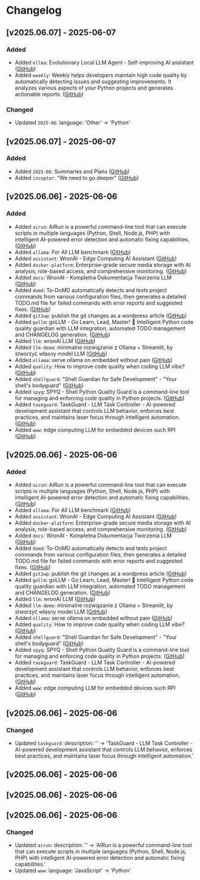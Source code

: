 # Changelog

## [v2025.06.07] - 2025-06-07

### Added
- Added `ellma`: Evolutionary Local LLM Agent - Self-improving AI assistant ([GitHub](https://github.com/wronai/ellma))
- Added `weekly`: Weekly helps developers maintain high code quality by automatically detecting issues and suggesting improvements. It analyzes various aspects of your Python projects and generates actionable reports. ([GitHub](https://github.com/wronai/weekly))

### Changed
- Updated `2025-06`: language: 'Other' → 'Python'

## [v2025.06.07] - 2025-06-07

### Added
- Added `2025-06`: Summaries and Plans ([GitHub](https://github.com/wronai/2025-06))
- Added `inceptor`: "We need to go deeper" ([GitHub](https://github.com/wronai/inceptor))

## [v2025.06.06] - 2025-06-06

### Added
- Added `airun`: AIRun is a powerful command-line tool that can execute scripts in multiple languages (Python, Shell, Node.js, PHP) with intelligent AI-powered error detection and automatic fixing capabilities. ([GitHub](https://github.com/wronai/airun))
- Added `allama`: For All LLM benchmark ([GitHub](https://github.com/wronai/allama))
- Added `assistant`: WronAI - Edge Computing AI Assistant ([GitHub](https://github.com/wronai/assistant))
- Added `docker-platform`: Enterprise-grade secure media storage with AI analysis, role-based access, and comprehensive monitoring. ([GitHub](https://github.com/wronai/docker-platform))
- Added `docs`: WronAI - Kompletna Dokumentacja Tworzenia LLM ([GitHub](https://github.com/wronai/docs))
- Added `domd`: To-DoMD automatically detects and tests project commands from various configuration files, then generates a detailed TODO.md file for failed commands with error reports and suggested fixes. ([GitHub](https://github.com/wronai/domd))
- Added `git2wp`: publish the git changes as a wordpress article ([GitHub](https://github.com/wronai/git2wp))
- Added `gollm`: goLLM - Go Learn, Lead, Master!  🚀 Intelligent Python code quality guardian with LLM integration, automated TODO management and CHANGELOG generation. ([GitHub](https://github.com/wronai/gollm))
- Added `llm`: wronAI LLM ([GitHub](https://github.com/wronai/llm))
- Added `llm-demo`: minimalne rozwiązanie z Ollama + Streamlit, by stworzyć własny model LLM ([GitHub](https://github.com/wronai/llm-demo))
- Added `ollama`: serve ollama on embedded without pain ([GitHub](https://github.com/wronai/ollama))
- Added `quality`: How to improve code quality when coding LLM vibe? ([GitHub](https://github.com/wronai/quality))
- Added `shellguard`: "Shell Guardian for Safe Development" - "Your shell's bodyguard" ([GitHub](https://github.com/wronai/shellguard))
- Added `spyq`: SPYQ - Shell Python Quality Guard is a command-line tool for managing and enforcing code quality in Python projects. ([GitHub](https://github.com/wronai/spyq))
- Added `taskguard`: TaskGuard - LLM Task Controller - AI-powered development assistant that controls LLM behavior, enforces best practices, and maintains laser focus through intelligent automation. ([GitHub](https://github.com/wronai/taskguard))
- Added `www`: edge computing LLM for embedded devices such RPI ([GitHub](https://github.com/wronai/www))

## [v2025.06.06] - 2025-06-06

### Added
- Added `airun`: AIRun is a powerful command-line tool that can execute scripts in multiple languages (Python, Shell, Node.js, PHP) with intelligent AI-powered error detection and automatic fixing capabilities. ([GitHub](https://github.com/wronai/airun))
- Added `allama`: For All LLM benchmark ([GitHub](https://github.com/wronai/allama))
- Added `assistant`: WronAI - Edge Computing AI Assistant ([GitHub](https://github.com/wronai/assistant))
- Added `docker-platform`: Enterprise-grade secure media storage with AI analysis, role-based access, and comprehensive monitoring. ([GitHub](https://github.com/wronai/docker-platform))
- Added `docs`: WronAI - Kompletna Dokumentacja Tworzenia LLM ([GitHub](https://github.com/wronai/docs))
- Added `domd`: To-DoMD automatically detects and tests project commands from various configuration files, then generates a detailed TODO.md file for failed commands with error reports and suggested fixes. ([GitHub](https://github.com/wronai/domd))
- Added `git2wp`: publish the git changes as a wordpress article ([GitHub](https://github.com/wronai/git2wp))
- Added `gollm`: goLLM - Go Learn, Lead, Master!  🚀 Intelligent Python code quality guardian with LLM integration, automated TODO management and CHANGELOG generation. ([GitHub](https://github.com/wronai/gollm))
- Added `llm`: wronAI LLM ([GitHub](https://github.com/wronai/llm))
- Added `llm-demo`: minimalne rozwiązanie z Ollama + Streamlit, by stworzyć własny model LLM ([GitHub](https://github.com/wronai/llm-demo))
- Added `ollama`: serve ollama on embedded without pain ([GitHub](https://github.com/wronai/ollama))
- Added `quality`: How to improve code quality when coding LLM vibe? ([GitHub](https://github.com/wronai/quality))
- Added `shellguard`: "Shell Guardian for Safe Development" - "Your shell's bodyguard" ([GitHub](https://github.com/wronai/shellguard))
- Added `spyq`: SPYQ - Shell Python Quality Guard is a command-line tool for managing and enforcing code quality in Python projects. ([GitHub](https://github.com/wronai/spyq))
- Added `taskguard`: TaskGuard - LLM Task Controller - AI-powered development assistant that controls LLM behavior, enforces best practices, and maintains laser focus through intelligent automation. ([GitHub](https://github.com/wronai/taskguard))
- Added `www`: edge computing LLM for embedded devices such RPI ([GitHub](https://github.com/wronai/www))

## [v2025.06.06] - 2025-06-06

### Changed
- Updated `taskguard`: description: '' → 'TaskGuard - LLM Task Controller - AI-powered development assistant that controls LLM behavior, enforces best practices, and maintains laser focus through intelligent automation.'

## [v2025.06.06] - 2025-06-06

## [v2025.06.06] - 2025-06-06

## [v2025.06.06] - 2025-06-06

### Changed
- Updated `airun`: description: '' → 'AIRun is a powerful command-line tool that can execute scripts in multiple languages (Python, Shell, Node.js, PHP) with intelligent AI-powered error detection and automatic fixing capabilities.'
- Updated `www`: language: 'JavaScript' → 'Python'

